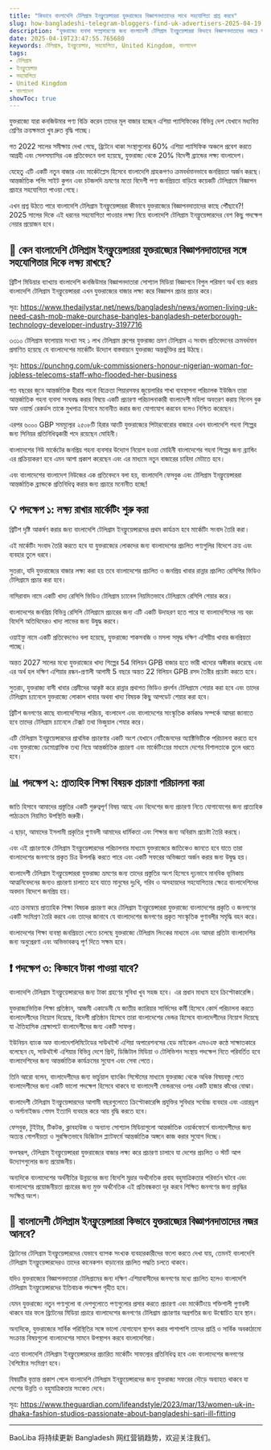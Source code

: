 ```yaml
---
title: "কিভাবে বাংলাদেশি টেলিগ্রাম ইনফ্লুয়েন্সাররা যুক্তরাজ্যের বিজ্ঞাপনদাতাদের সাথে সহযোগিতা প্রাপ্ত করবে"
slug: how-bangladeshi-telegram-bloggers-find-uk-advertisers-2025-04-19
description: "যুক্তরাজ্যে ব্যবসা সম্প্রসারণের জন্য বাংলাদেশী টেলিগ্রাম ইনফ্লুয়েন্সাররা কিভাবে বিজ্ঞাপনদাতাদের নজরে আসবে"
date: 2025-04-19T23:47:55.765680
keywords: টেলিগ্রাম, ইনফ্লুয়েন্সার, সহযোগিতা, United Kingdom, বাংলাদেশ
tags:
- টেলিগ্রাম
- ইনফ্লুয়েন্সার
- সহযোগিতা
- United Kingdom
- বাংলাদেশ
showToc: true
---
```


যুক্তরাজ্যে যারা কনজিউমার পণ্য বিক্রি করেন তাদের মূল বাজার হচ্ছেন এশিয়া প্যাসিফিকের বিভিন্ন দেশ যেখানে মধ্যবিত্ত শ্রেণির ক্রয়ক্ষমতা খুব দ্রুত বৃদ্ধি পাচ্ছে।



গত 2022 সালের সমীক্ষায় দেখা গেছে, ব্রিটেনে থাকা সংস্থাগুলোর 60% এশিয়া প্যাসিফিক অঞ্চলে প্রবেশ করতে আগ্রহী এবং সেলসম্যাসির এক প্রতিবেদনে বলা হয়েছে, যুক্তরাজ্য থেকে 20% বিদেশী ব্র্যান্ডের লক্ষ্য বাংলাদেশ। 



যেহেতু এটি একটি নতুন বাজার এবং মার্কেটপ্লেস হিসেবে বাংলাদেশি গ্রাহকগণও ক্রমবর্ধমানভাবে জনপ্রিয়তা অর্জন করছে। আন্তর্জাতিক শপিং সাইট কুপন এবং চটজলদি ভ্রমণের মতো বিদেশী পণ্য জনপ্রিয়তা বাড়িয়ে কয়েকটি টেলিগ্রামে বিজ্ঞাপন প্রচারে সহযোগিতা পাওয়া গেছে।



এখন প্রশ্ন উঠতে পারে বাংলাদেশি টেলিগ্রাম ইনফ্লুয়েন্সাররা কীভাবে যুক্তরাজ্যের বিজ্ঞাপনদাতাদের কাছে পৌঁছাবে?! 2025 সালের দিকে এই ধরনের সহযোগিতা পাওয়ার লক্ষ্য নিয়ে বাংলাদেশি টেলিগ্রাম ইনফ্লুয়েন্সারদের বেশ কিছু পদক্ষেপ নেয়ার প্রয়োজন হবে।



## 📢 কেন বাংলাদেশি টেলিগ্রাম ইনফ্লুয়েন্সাররা যুক্তরাজ্যের বিজ্ঞাপনদাতাদের সঙ্গে সহযোগিতার দিকে লক্ষ্য রাখছে?

ব্রিটিশ মিডিয়ার ব্যাখ্যায় বাংলাদেশি কনজিউমার বিজ্ঞাপনদাতারা সোশ্যাল মিডিয়া বিজ্ঞাপনে বিপুল পরিমাণ অর্থ ব্যয় করায় বাংলাদেশি টেলিগ্রাম ইনফ্লুয়েন্সাররা এখন যুক্তরাজ্যের বাজার লক্ষ্য করে বিজ্ঞাপন প্রচার প্রচার করে।




সূত্র: https://www.thedailystar.net/news/bangladesh/news/women-living-uk-need-cash-mob-make-purchase-bangles-bangladesh-peterborough-technology-developer-industry-3197716



৩৩১০ টেলিগ্রাম ফলোয়ার সংখ্যা সহ ১ লাখ টেলিগ্রাম গ্রুপের যুক্তরাজ্য ভ্রমণ টেলিগ্রাম এ সংবাদ প্রতিবেদনের ক্রমবর্ধমান প্রমাণিত হয়েছে যে বাংলাদেশের মার্কেটিং উদ্যোগ বাস্তবায়নে যুক্তরাজ্য অন্তর্ভুক্তির প্রশ্ন উঠছে।





সূত্র: https://punchng.com/uk-commissioners-honour-nigerian-woman-for-jobless-telecoms-staff-who-flooded-her-business



গত বছরের জুনে আন্তর্জাতিক হীরার গহনা বিক্রেতা পিয়ারসফর জুয়েলারির শাখা ব্যবস্থাপনা পরিচালক ইউজিন তারা আন্তর্জাতিক গহনা ব্যবসা সংঘবদ্ধ করার বিষয়ে একটি প্রচারণা পরিচালনাকারী বাংলাদেশী মহিলা অবতরণ করায় গিনেস বুক অফ ওয়ার্ল্ড রেকর্ডস তাকে মুখপাত্র হিসাবে মনোনীত করার জন্য যোগাযোগ করবেন বলেও নিশ্চিত করেছেন।



এরপর ৬০০০ GBP সমমূল্যের ২৫০৮টি হিরার আংটি যুক্তরাজ্যের পিটারবোরোর বাজারে এখন বাংলাদেশি গহনা শিল্পের জন্য সিনিয়র প্রতিনিধিত্বকারী পদে রয়েছেন মোহিনী।



বাংলাদেশের নিউ মার্কেটের জনপ্রিয় গহনা ব্যবসার উদ্যোগ নিয়োগ হওয়া মোহিনী বাংলাদেশের গহনা শিল্পের জন্য ব্র্যান্ডিং এর প্রক্রিয়াকরণ হবে এমন আশা প্রকাশ করেছেন এবং এর মাধ্যমে নতুন বাজারের চাহিদা মেটাতে হবে।



এবং বাংলাদেশের বাংলাদেশ নিউজের এক প্রতিবেদনে বলা হয়, বাংলাদেশি ফেসবুক এবং টেলিগ্রাম ইনফ্লুয়েন্সাররা আন্তর্জাতিক ব্র্যান্ডকে প্রতিনিধিত্ব করার জন্য প্রচারে মনোনীত হচ্ছে!



## 💡 পদক্ষেপ ১: লক্ষ্য রাখার মার্কেটিং শুরু করা 

ব্রিটিশ দৃষ্টি আকর্ষণ করার জন্য বাংলাদেশি টেলিগ্রাম ইনফ্লুয়েন্সারদের প্রথম কার্যক্রম হবে মার্কেটিং সংবাদ তৈরি করা।



এই মার্কেটিং সংবাদ তৈরি করতে হবে যা যুক্তরাজ্যের লোকদের জন্য বাংলাদেশের প্রচলিত পণ্যগুলির বিদেশে ক্রয় এবং ব্যবহার তুলে ধরবে।



সুতরাং, যদি যুক্তরাজ্যের বাজার লক্ষ্য করা হয় তবে বাংলাদেশের প্রচলিত ও জনপ্রিয় খাবার রান্নার প্রচলিত রেসিপির ভিডিও টেলিগ্রামে প্রচার করা হবে।



নাসিরাবাদ নামে একটি খাদ্য রেসিপি ভিডিও টেলিগ্রাম চ্যানেল নিয়মিতভাবে টেলিগ্রামে রেসিপি শেয়ার করে।



বাংলাদেশের জনপ্রিয় বিভিন্ন রেসিপি টেলিগ্রামে প্রচারের জন্য এটি একটি উদাহরণ হতে পারে যা বাংলাদেশিদের নয় বরং বিদেশি অতিথিদেরও খাদ্য লাভের জন্য উদ্বুদ্ধ করবে।



ওয়াইফু নামে একটি প্রতিবেদনেও বলা হয়েছে, যুক্তরাজ্যে শাকসবজি ও মসলা সমৃদ্ধ দক্ষিণ এশিয়ীয় খাবার জনপ্রিয়তা পাচ্ছে।



অন্তত 2027 সালের মধ্যে যুক্তরাজ্যের খাদ্য শিল্পের 54 বিলিয়ন GPB বাজার হতে ভারী খাদ্যের অঙ্গীকার করেছে এবং এর অর্থ হল দক্ষিণ এশিয়ার রন্ধন-প্রণালী আগামী 5 বছরে অন্তত 22 বিলিয়ন GPB রসদ তৈরীর প্রচেষ্টা করতে হবে।



সুতরাং, যুক্তরাজ্য বাসী খাবার প্রেমীদের আকৃষ্ট করে রান্নার প্রথাগত ভিডিও প্রদর্শন টেলিগ্রামে শেয়ার করা হবে এবং তাদের টেলিগ্রাম চ্যানেলে যুক্তরাজ্যে লোকাল খাবার অথবা খাদ্য বিষয়ক কিছু আপডেট শেয়ার করা হবে।



ব্রিটিশ জনগণের কাছে বাংলাদেশিদের পরিচয়, বাংলাদেশ এবং বাংলাদেশের সাংস্কৃতিক কর্মকাণ্ড সম্পর্কে আমরা জানাতে হবে তাদের টেলিগ্রাম চ্যানেলে টেক্সট তথা ভিজুয়াল শেযার করে।



এটি টেলিগ্রাম ইনফ্লুয়েন্সারদের প্রাথমিক প্রচারণার একটি অংশ যেখানে নেটিজেনদের অ্যাক্টিভিটিকে পরিচালনা করতে হবে এবং যুক্তরাজ্যে ডেমোগ্রাফিক তথ্য নিয়ে আন্তর্জাতিক প্রচারণা এবং মার্কেটিংয়ের মাধ্যমে দেশের বিশালতাকে তুলে ধরতে হবে।



## 📊 পদক্ষেপ ২: প্রাত্যহিক শিক্ষা বিষয়ক প্রচারণা পরিচালনা করা 

জাতি হিসাবে আমাদের প্রস্তুতির একটি গুরুত্বপূর্ণ বিষয় আছে এবং বিদেশের জন্য প্রচারণা নিতে যোগাযোগের জন্য প্রাত্যহিক পাঠ্যক্রমে নিয়মিত উপস্থিতি জরুরী।



এ ছাড়া, আমাদের ইসলামী প্রকৃতির গুণাবলী আমাদের ধার্মিকতা এবং শিক্ষার জন্য অবিরাম প্রচেষ্টা তৈরি করছে।



এবং এই প্রচারণাকে টেলিগ্রাম ইনফ্লুয়েন্সারদের পরিচালনার মাধ্যমে যুক্তরাজ্যের জাতিকেও জানতে হবে যাতে তারা বাংলাদেশের জনগণের প্রকৃত চিত্র উপলব্ধি করতে পারে এবং একটি সফরের অভিজ্ঞতা অর্জন করার জন্য উদ্বুদ্ধ হয়।



বাংলাদেশী টেলিগ্রাম ইনফ্লুয়েন্সাররা যুক্তরাজ্য ভ্রমণের জন্য তাদের প্রস্তুতির অংশ হিসেবে দৃঢ়ভাবে মানবিক ভূমিকায় আত্মনিবেদনের জন্যও প্রচারণা চালাতে হবে যাতে মানুষের দুঃখি, গরিব ও অসহায়দের সহযোগিতার ক্ষেত্রে বাংলাদেশিদের অবদান বিদেশে জনপ্রিয় হয়।



এতে ক্রমান্বয়ে প্রাত্যহিক শিক্ষা বিষয়ক প্রচারণা করে টেলিগ্রাম ইনফ্লুয়েন্সাররা যুক্তরাজ্যে বাংলাদেশের প্রকৃতি ও জনগণের একটি সংমিশ্রণ তৈরি করবে এবং তাদের জানাবে যে বাংলাদেশের জনগণের প্রকৃত সাংস্কৃতিক গুণাবলীর সমৃদ্ধি বহন করে।



বাংলাদেশের শিক্ষা ব্যবস্থা জনপ্রিয়তা পেতে চলেছে যুক্তরাজ্যে টেলিগ্রাম লিংকের মাধ্যমে এবং আমরা প্রতিটা বাংলাদেশির জন্য অনুপ্রেরণা এবং অভিভাবকত্ব পূর্ণ দিতে সক্ষম হবে।



## ❗ পদক্ষেপ ৩: কিভাবে টাকা পাওয়া যাবে?

বাংলাদেশি টেলিগ্রাম ইনফ্লুয়েন্সারদের জন্য টাকা গ্রহণের সুবিধা খুব সহজ হবে। এর প্রধান মাধ্যম হবে ক্রিপ্টোকারেন্সি।



যুক্তরাজ্যভিত্তিক শিক্ষা প্রতিষ্ঠান, আজমী একাডেমী যে জাতীয় ক্যারিয়ার সার্ভিসের কর্মী হিসেবে কোর্স পরিচালনা করতে বাংলাদেশীদের নিয়োগ দিয়েছে, বিদেশী প্রতিষ্ঠান হিসেবে তারা বাংলাদেশের ভেন্ডর হিসেবে বাংলাদেশীদের নিয়োগ দিয়েছে যা ঐতিহাসিক প্রেক্ষাপটে বাংলাদেশীদের জন্য একটি সাফল্য।



ইউনিয়ন ব্যাংক অফ বাংলাদেশলিমিটেডের সাউথইস্ট এশিয়া অপারেশনসের হেড মাইকেল এমওএফ কণ্ঠে সাক্ষাতকারে বলেছেন যে, সাউথইস্ট এশিয়ার বিভিন্ন দেশে প্রিন্ট, ডিজিটাল মিডিয়া ও টেলিভিশন সংস্থায় পদক্ষেপ নিতে পরিবর্তিত হবে বাংলাদেশিদের জন্য আন্তর্জাতিক কার্যক্রমের সুযোগ এবং সেবা পেতে।



তিনি আরো বলেন, বাংলাদেশীদের জন্য ভার্চুয়াল ব্যাংকিং সিস্টেমের মাধ্যমে যুক্তরাজ্য থেকে অধিক বিষয়বস্তু পেতে বাংলাদেশীদের জন্য একটি ভালো পদক্ষেপ হিসেবে থাকবে যা বাংলাদেশী ভেন্ডরদের ওপর একটি হাজার কাঁধের বোঝা।



বাংলাদেশী টেলিগ্রাম ইনফ্লুয়েন্সারদের আগামী বছরগুলোতে ক্রিপ্টোকারেন্সি প্রযুক্তির সুবিধার সর্বোচ্চ ব্যবহার এবং এয়ারড্রপ ও অর্গানাইজড গেমস ইত্যাদি ব্যবহার করে আয় বৃদ্ধি করতে হবে।



ফেসবুক, টুইটার, টিকটক, ক্লাবহাউজ ও অন্যান্য সোশ্যাল মিডিয়াগুলো আন্তর্জাতিক ওয়ার্কফোর্সে বাংলাদেশীদের জন্য অত্যন্ত গোপনীয়তা ও সুরক্ষিতভাবে ডিজিটাল প্ল্যাটফর্মে আন্তর্জাতিক অঙ্গনে কাজ করার সুযোগ দিচ্ছে। 



ফলস্বরূপ, টেলিগ্রাম ইনফ্লুয়েন্সাররা যুক্তরাজ্যের বাজার লক্ষ্য করে প্রচারণা চালাবে যা দেশের প্রচলিত ও স্টার্ট আপ উদ্যোগগুলোর জন্য প্রয়োজনীয়।



অন্যদিকে বাংলাদেশের অর্থনীতির উন্নয়নের জন্য বিদেশি মুদ্রার অর্থনৈতিক প্রবাহ বহুমাত্রিকতার পরিবর্তন ঘটবে এবং বাংলাদেশের প্রয়োজনীয়তা প্রচারের জন্য মুক্ত অর্থনৈতিক এই প্রতিবন্ধকতা দূর করবে শিক্ষিত জনগণের জন্য প্রবৃদ্ধির সংক্ষিপ্ত অংশ। 



## 📢 বাংলাদেশী টেলিগ্রাম ইনফ্লুয়েন্সাররা কিভাবে যুক্তরাজ্যের বিজ্ঞাপনদাতাদের নজর আনবে?

ব্রিটেনের টেলিগ্রাম ইনফ্লুয়েন্সারদের যেভাবে ব্যাপক সংখ্যক ব্যবহারকারীদের ফলো করতে দেখা যায়, তেমনই বাংলাদেশি টেলিগ্রাম ইনফ্লুয়েন্সারদেরও তাদের কানেকশন বাড়ানোর প্রচলিত পদ্ধতি চলতে থাকবে।



যদিও যুক্তরাজ্যের বিজ্ঞাপনদাতারা টেলিগ্রামের জন্য দক্ষিণ এশিয়াবাসীদের জনগণের মধ্যে প্রচলিত হলেও বাংলাদেশি টেলিগ্রাম ইনফ্লুয়েন্সারদের ইতিবাচক পদক্ষেপ গৃহীত হবে।



যেমন যুক্তরাজ্যে নতুন পণ্যগুলো বা দেশগুলোতে পণ্যগুলোর প্রসার করতে প্রচারণা এবং মার্কেটিংয়ে শক্তিশালী গুণাবলী থাকবে যার ফলে ব্রিটেনের মিডিয়া প্রচারে বাংলাদেশের জনগণের টেলিগ্রাম প্রচারণার অগ্রগতির জন্য উন্মোচিত হবে স্থান। 



অন্যদিকে, যুক্তরাজ্যের সার্বিক পরিস্থিতির সঙ্গে ভালো যোগাযোগ স্থাপন করার পাশাপাশি তাদের প্রাপ্তি ও সার্বিক অবকাঠামো সংক্রান্ত বিষয়গুলো বাংলাদেশের সামনে উপস্থাপন করবে বাংলাদেশিরা। 



এতে বাংলাদেশি টেলিগ্রাম ইনফ্লুয়েন্সারদের প্রচারিত মার্কেটিং সাফল্যের প্রতিনিধিত্ব হবে এবং বাংলাদেশের জনগণের বৈশিষ্ট্যের সংমিশ্রণ হবে। 



বিষয়টির বৃত্তান্ত প্রকাশ পেলে বাংলাদেশি টেলিগ্রাম ইনফ্লুয়েন্সারদের জন্য যুক্তরাজ্য সফরের দৌড়ে অব্যাহত থাকবে যা দেশের উন্নতি ও বহুমাত্রিকতার সংকেত দেবে। 



সূত্র: https://www.theguardian.com/lifeandstyle/2023/mar/13/women-uk-in-dhaka-fashion-studios-passionate-about-bangladeshi-sari-ill-fitting


--- 



BaoLiba 将持续更新 Bangladesh 网红营销趋势，欢迎关注我们。
